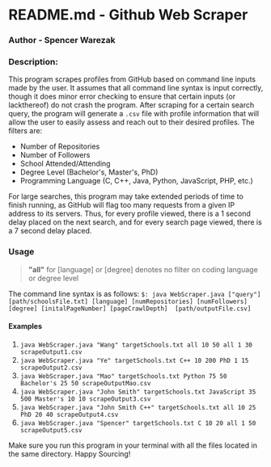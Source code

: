 # README.md - Github Web Scraper
### Author - Spencer Warezak
### Description:
This program scrapes profiles from GitHub based on command line inputs made by the user. It assumes that all command line
syntax is input correctly, though it does minor error checking to ensure that certain inputs (or lackthereof) do not crash
the program. After scraping for a certain search query, the program will generate a `.csv` file with profile information
that will allow the user to easily assess and reach out to their desired profiles. The filters are:
- Number of Repositories
- Number of Followers
- School Attended/Attending
- Degree Level (Bachelor's, Master's, PhD)
- Programming Language (C, C++, Java, Python, JavaScript, PHP, etc.)

For large searches, this program may take extended periods of time to finish running, as GitHub will flag too many requests
from a given IP address to its servers. Thus, for every profile viewed, there is a 1 second delay placed on the next search,
and for every search page viewed, there is a 7 second delay placed.

### Usage
>__"all"__ for [language] or [degree] denotes no filter on coding language or degree level

The command line syntax is as follows:
`$: java WebScraper.java ["query"] [path/schoolsFile.txt] [language] [numRepositories] [numFollowers] [degree] [initalPageNumber] [pageCrawlDepth] 
[path/outputFile.csv]`

#### Examples
1) `java WebScraper.java "Wang" targetSchools.txt all 10 50 all 1 30 scrapeOutput1.csv`
2) `java WebScraper.java "Ye" targetSchools.txt C++ 10 200 PhD 1 15 scrapeOutput2.csv`
3) `java WebScraper.java "Mao" targetSchools.txt Python 75 50 Bachelor's 25 50 scrapeOutputMao.csv`
4) `java WebScraper.java "John Smith" targetSchools.txt JavaScript 35 500 Master's 10 10 scrapeOutput3.csv`
5) `java WebScraper.java "John Smith C++" targetSchools.txt all 10 25 PhD 20 40 scrapeOutput4.csv`
6) `java WebScraper.java "Spencer" targetSchools.txt C 10 20 all 1 50 scrapeOutput5.csv`

Make sure you run this program in your terminal with all the files located in the same directory.
Happy Sourcing!
